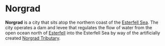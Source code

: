 # Norgrad

**Norgrad** is a city that sits atop the northern coast of the [Esterfell Sea](../../mote/esterfell/lenya/esterfell-sea/esterfell-sea.md). The city operates a dam and levee that regulates the flow of water from the open ocean north of [Esterfell](../../mote/esterfell/esterfell.md) into the Esterfell Sea by way of the artificially created [Norgrad Tributary](../../mote/esterfell/lenya/norgrad-tributary.md).
